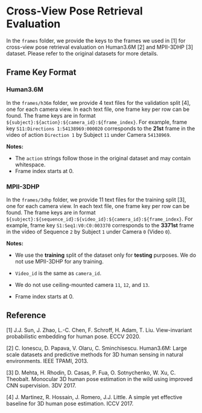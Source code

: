 # Cross-View Pose Retrieval Evaluation

In the `frames` folder, we provide the keys to the frames we used in [1] for
cross-view pose retrieval evaluation on Human3.6M [2] and MPII-3DHP [3] dataset.
Please refer to the original datasets for more details.

## Frame Key Format
### Human3.6M
In the `frames/h36m` folder, we provide 4 text files for the validation split
[4], one for each camera view. In each text file, one frame key per row can be
found. The frame keys are in format
`${subject}:${action}:${camera_id}:${frame_index}`. For example, frame key `S11:Directions 1:54138969:000020` corresponds to the **21st** frame in the
video of action `Direction 1` by Subject `11` under Camera `54138969`.

**Notes:**

- The `action` strings follow those in the original dataset and may contain
whitespace.
- Frame index starts at 0.

### MPII-3DHP
In the `frames/3dhp` folder, we provide 11 text files for the training split
[3], one for each camera view. In each text file, one frame key per row can be
found. The frame keys are in format
`${subject}:${sequence_id}:${video_id}:${camera_id}:${frame_index}`. For
example, frame key `S1:Seq1:V0:C0:003370` corresponds to the **3371st** frame in
the video of Sequence `2` by Subject `1` under Camera `0` (Video `0`).

**Notes:**

- We use the **training** split of the dataset only for **testing** purposes. We
do not use MPII-3DHP for any training.

- `Video_id` is the same as `camera_id`.

- We do not use ceiling-mounted camera `11`, `12`, and `13`.

- Frame index starts at 0.


## Reference
[1] J.J. Sun, J. Zhao, L.-C. Chen, F. Schroff, H. Adam, T. Liu. View-invariant
probabilistic embedding for human pose. ECCV 2020.

[2] C. Ionescu, D. Papava, V. Olaru, C. Sminchisescu. Human3.6M: Large scale
datasets and predictive methods for 3D human sensing in natural environments.
IEEE TPAMI, 2013.

[3] D. Mehta, H. Rhodin, D. Casas, P. Fua, O. Sotnychenko, W. Xu, C. Theobalt.
Monocular 3D human pose estimation in the wild using improved CNN supervision.
3DV 2017.

[4] J. Martinez, R. Hossain, J. Romero, J.J. Little. A simple yet effective
baseline for 3D human pose estimation. ICCV 2017.
